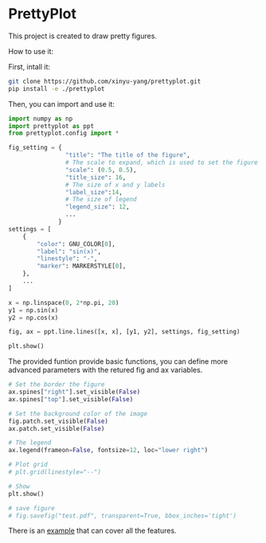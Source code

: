 # PrettyPlot

This project is created to draw pretty figures.

How to use it:

First, intall it:

```bash
git clone https://github.com/xinyu-yang/prettyplot.git
pip install -e ./prettyplot
```

Then, you can import and use it:

```python
import numpy as np
import prettyplot as ppt
from prettyplot.config import *

fig_setting = {
                "title": "The title of the figure",
                # The scale to expand, which is used to set the figure size
                "scale": (0.5, 0.5),
                "title_size": 16,
                # The size of x and y labels
                "label_size":14,
                # The size of legend
                "legend_size": 12,
                ...
              }
settings = [
    {
        "color": GNU_COLOR[0],
        "label": "sin(x)",
        "linestyle": "-",
        "marker": MARKERSTYLE[0],
    },
    ...
]

x = np.linspace(0, 2*np.pi, 20)
y1 = np.sin(x)
y2 = np.cos(x)

fig, ax = ppt.line.lines([x, x], [y1, y2], settings, fig_setting)

plt.show()
```

The provided funtion provide basic functions, you can define more advanced parameters with the retured fig and ax variables.

```python
# Set the border the figure
ax.spines["right"].set_visible(False)
ax.spines["top"].set_visible(False)

# Set the background color of the image
fig.patch.set_visible(False)
ax.patch.set_visible(False)

# The legend
ax.legend(frameon=False, fontsize=12, loc="lower right")

# Plot grid
# plt.grid(linestyle="--")

# Show
plt.show()

# save figure
# fig.savefig("test.pdf", transparent=True, bbox_inches='tight')
```

There is an [example](./tests/test.ipynb) that can cover all the features.
